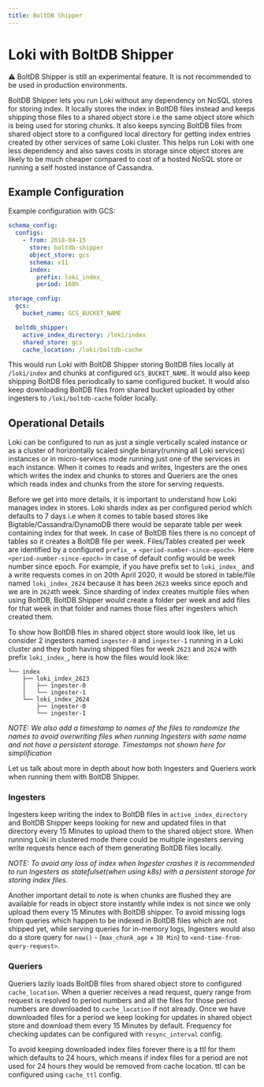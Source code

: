 ```yaml
---
title: BoltDB Shipper
---
```

# Loki with BoltDB Shipper

:warning: BoltDB Shipper is still an experimental feature. It is not recommended to be used in production environments.

BoltDB Shipper lets you run Loki without any dependency on NoSQL stores for storing index.
It locally stores the index in BoltDB files instead and keeps shipping those files to a shared object store i.e the same object store which is being used for storing chunks.
It also keeps syncing BoltDB files from shared object store to a configured local directory for getting index entries created by other services of same Loki cluster.
This helps run Loki with one less dependency and also saves costs in storage since object stores are likely to be much cheaper compared to cost of a hosted NoSQL store or running a self hosted instance of Cassandra.

## Example Configuration

Example configuration with GCS:

```yaml
schema_config:
  configs:
    - from: 2018-04-15
      store: boltdb-shipper
      object_store: gcs
      schema: v11
      index:
        prefix: loki_index_
        period: 168h

storage_config:
  gcs:
    bucket_name: GCS_BUCKET_NAME

  boltdb_shipper:
    active_index_directory: /loki/index
    shared_store: gcs
    cache_location: /loki/boltdb-cache
```

This would run Loki with BoltDB Shipper storing BoltDB files locally at `/loki/index` and chunks at configured `GCS_BUCKET_NAME`.
It would also keep shipping BoltDB files periodically to same configured bucket.
It would also keep downloading BoltDB files from shared bucket uploaded by other ingesters to `/loki/boltdb-cache` folder locally.

## Operational Details

Loki can be configured to run as just a single vertically scaled instance or as a cluster of horizontally scaled single binary(running all Loki services) instances or in micro-services mode running just one of the services in each instance.
When it comes to reads and writes, Ingesters are the ones which writes the index and chunks to stores and Queriers are the ones which reads index and chunks from the store for serving requests.

Before we get into more details, it is important to understand how Loki manages index in stores. Loki shards index as per configured period which defaults to 7 days i.e when it comes to table based stores like Bigtable/Cassandra/DynamoDB there would be separate table per week containing index for that week.
In case of BoltDB files there is no concept of tables so it creates a BoltDB file per week. Files/Tables created per week are identified by a configured `prefix_` + `<period-number-since-epoch>`.
Here `<period-number-since-epoch>` in case of default config would be week number since epoch.
For example, if you have prefix set to `loki_index_` and a write requests comes in on 20th April 2020, it would be stored in table/file named `loki_index_2624` because it has been `2623` weeks since epoch and we are in `2624`th week.
Since sharding of index creates multiple files when using BoltDB, BoltDB Shipper would create a folder per week and add files for that week in that folder and names those files after ingesters which created them.

To show how BoltDB files in shared object store would look like, let us consider 2 ingesters named `ingester-0` and `ingester-1` running in a Loki cluster and
they both having shipped files for week `2623` and `2624` with prefix `loki_index_`, here is how the files would look like:

```
└── index
    ├── loki_index_2623
    │   ├── ingester-0
    │   └── ingester-1
    └── loki_index_2624
        ├── ingester-0
        └── ingester-1
```
*NOTE: We also add a timestamp to names of the files to randomize the names to avoid overwriting files when running Ingesters with same name and not have a persistent storage. Timestamps not shown here for simplification*

Let us talk about more in depth about how both Ingesters and Queriers work when running them with BoltDB Shipper.

### Ingesters

Ingesters keep writing the index to BoltDB files in `active_index_directory` and BoltDB Shipper keeps looking for new and updated files in that directory every 15 Minutes to upload them to the shared object store.
When running Loki in clustered mode there could be multiple ingesters serving write requests hence each of them generating BoltDB files locally.

*NOTE: To avoid any loss of index when Ingester crashes it is recommended to run Ingesters as statefulset(when using k8s) with a persistent storage for storing index files.*

Another important detail to note is when chunks are flushed they are available for reads in object store instantly while index is not since we only upload them every 15 Minutes with BoltDB shipper.
To avoid missing logs from queries which happen to be indexed in BoltDB files which are not shipped yet, while serving queries for in-memory logs, Ingesters would also do a store query for `now()` - (`max_chunk_age` + `30 Min`) to `<end-time-from-query-request>`.

### Queriers

Queriers lazily loads BoltDB files from shared object store to configured `cache_location`.
When a querier receives a read request, query range from request is resolved to period numbers and all the files for those period numbers are downloaded to `cache_location` if not already.
Once we have downloaded files for a period we keep looking for updates in shared object store and download them every 15 Minutes by default.
Frequency for checking updates can be configured with `resync_interval` config.

To avoid keeping downloaded index files forever there is a ttl for them which defaults to 24 hours, which means if index files for a period are not used for 24 hours they would be removed from cache location.
ttl can be configured using `cache_ttl` config.



